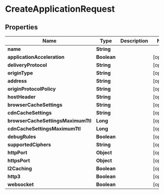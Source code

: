 

# CreateApplicationRequest


## Properties

| Name | Type | Description | Notes |
|------------ | ------------- | ------------- | -------------|
|**name** | **String** |  |  |
|**applicationAcceleration** | **Boolean** |  |  [optional] |
|**deliveryProtocol** | **String** |  |  [optional] |
|**originType** | **String** |  |  [optional] |
|**address** | **String** |  |  [optional] |
|**originProtocolPolicy** | **String** |  |  [optional] |
|**hostHeader** | **String** |  |  [optional] |
|**browserCacheSettings** | **String** |  |  [optional] |
|**cdnCacheSettings** | **String** |  |  [optional] |
|**browserCacheSettingsMaximumTtl** | **Long** |  |  [optional] |
|**cdnCacheSettingsMaximumTtl** | **Long** |  |  [optional] |
|**debugRules** | **Boolean** |  |  [optional] |
|**supportedCiphers** | **String** |  |  [optional] |
|**httpPort** | **Object** |  |  [optional] |
|**httpsPort** | **Object** |  |  [optional] |
|**l2Caching** | **Boolean** |  |  [optional] |
|**http3** | **Boolean** |  |  [optional] |
|**websocket** | **Boolean** |  |  [optional] |



